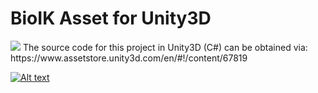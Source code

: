 BioIK Asset for Unity3D
======================================================
<img src ="https://github.com/sebastianstarke/BioIK/blob/master/title.png">
The source code for this project in Unity3D (C#) can be obtained via: https://www.assetstore.unity3d.com/en/#!/content/67819

[![Alt text](https://img.youtube.com/vi/VID/0.jpg)](https://www.youtube.com/watch?v=ik45v4WRZKI)

